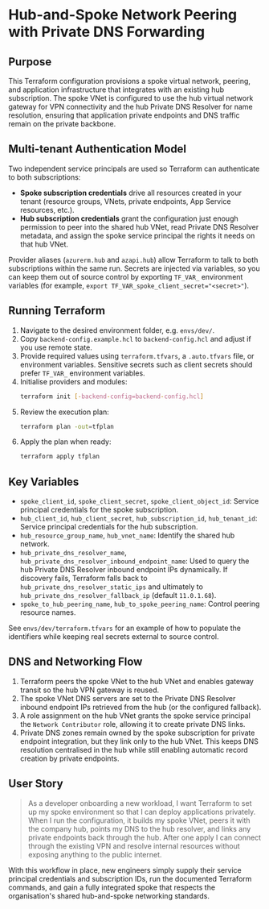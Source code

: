 # Hub-and-Spoke Network Peering with Private DNS Forwarding

## Purpose
This Terraform configuration provisions a spoke virtual network, peering, and application infrastructure that integrates with an existing hub subscription. The spoke VNet is configured to use the hub virtual network gateway for VPN connectivity and the hub Private DNS Resolver for name resolution, ensuring that application private endpoints and DNS traffic remain on the private backbone.

## Multi-tenant Authentication Model
Two independent service principals are used so Terraform can authenticate to both subscriptions:

- **Spoke subscription credentials** drive all resources created in your tenant (resource groups, VNets, private endpoints, App Service resources, etc.).
- **Hub subscription credentials** grant the configuration just enough permission to peer into the shared hub VNet, read Private DNS Resolver metadata, and assign the spoke service principal the rights it needs on that hub VNet.

Provider aliases (`azurerm.hub` and `azapi.hub`) allow Terraform to talk to both subscriptions within the same run. Secrets are injected via variables, so you can keep them out of source control by exporting `TF_VAR_` environment variables (for example, `export TF_VAR_spoke_client_secret="<secret>"`).

## Running Terraform
1. Navigate to the desired environment folder, e.g. `envs/dev/`.
2. Copy `backend-config.example.hcl` to `backend-config.hcl` and adjust if you use remote state.
3. Provide required values using `terraform.tfvars`, a `.auto.tfvars` file, or environment variables. Sensitive secrets such as client secrets should prefer `TF_VAR_` environment variables.
4. Initialise providers and modules:
   ```bash
   terraform init [-backend-config=backend-config.hcl]
   ```
5. Review the execution plan:
   ```bash
   terraform plan -out=tfplan
   ```
6. Apply the plan when ready:
   ```bash
   terraform apply tfplan
   ```

## Key Variables
- `spoke_client_id`, `spoke_client_secret`, `spoke_client_object_id`: Service principal credentials for the spoke subscription.
- `hub_client_id`, `hub_client_secret`, `hub_subscription_id`, `hub_tenant_id`: Service principal credentials for the hub subscription.
- `hub_resource_group_name`, `hub_vnet_name`: Identify the shared hub network.
- `hub_private_dns_resolver_name`, `hub_private_dns_resolver_inbound_endpoint_name`: Used to query the hub Private DNS Resolver inbound endpoint IPs dynamically. If discovery fails, Terraform falls back to `hub_private_dns_resolver_static_ips` and ultimately to `hub_private_dns_resolver_fallback_ip` (default `11.0.1.68`).
- `spoke_to_hub_peering_name`, `hub_to_spoke_peering_name`: Control peering resource names.

See `envs/dev/terraform.tfvars` for an example of how to populate the identifiers while keeping real secrets external to source control.

## DNS and Networking Flow
1. Terraform peers the spoke VNet to the hub VNet and enables gateway transit so the hub VPN gateway is reused.
2. The spoke VNet DNS servers are set to the Private DNS Resolver inbound endpoint IPs retrieved from the hub (or the configured fallback).
3. A role assignment on the hub VNet grants the spoke service principal the `Network Contributor` role, allowing it to create private DNS links.
4. Private DNS zones remain owned by the spoke subscription for private endpoint integration, but they link only to the hub VNet. This keeps DNS resolution centralised in the hub while still enabling automatic record creation by private endpoints.

## User Story
> As a developer onboarding a new workload, I want Terraform to set up my spoke environment so that I can deploy applications privately. When I run the configuration, it builds my spoke VNet, peers it with the company hub, points my DNS to the hub resolver, and links any private endpoints back through the hub. After one apply I can connect through the existing VPN and resolve internal resources without exposing anything to the public internet.

With this workflow in place, new engineers simply supply their service principal credentials and subscription IDs, run the documented Terraform commands, and gain a fully integrated spoke that respects the organisation's shared hub-and-spoke networking standards.
